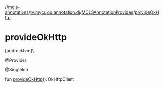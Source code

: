 //[mcls-annotations](../../../index.md)/[tv.mycujoo.annotation.di](../index.md)/[MCLSAnnotationProvides](index.md)/[provideOkHttp](provide-ok-http.md)

# provideOkHttp

[androidJvm]\

@Provides

@Singleton

fun [provideOkHttp](provide-ok-http.md)(): OkHttpClient
